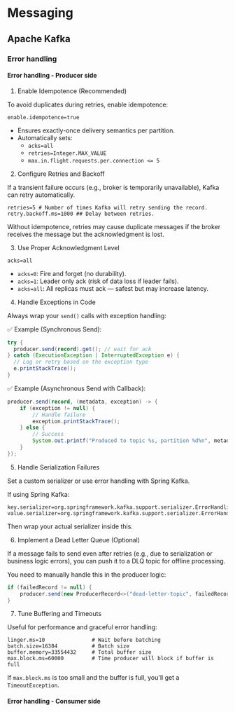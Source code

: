 # Messaging

## Apache Kafka

### Error handling

#### Error handling - Producer side

1. Enable Idempotence (Recommended)

To avoid duplicates during retries, enable idempotence:

```properties
enable.idempotence=true
```

- Ensures exactly-once delivery semantics per partition.
- Automatically sets:
  - `acks=all`
  - `retries=Integer.MAX_VALUE`
  - `max.in.flight.requests.per.connection <= 5`

2. Configure Retries and Backoff

If a transient failure occurs (e.g., broker is temporarily unavailable), Kafka can retry automatically.

```properties
retries=5 # Number of times Kafka will retry sending the record.
retry.backoff.ms=1000 ## Delay between retries.
```

Without idempotence, retries may cause duplicate messages if the broker receives the message but the acknowledgment is lost.

3. Use Proper Acknowledgment Level

```properties
acks=all
```

- `acks=0`: Fire and forget (no durability).
- `acks=1`: Leader only ack (risk of data loss if leader fails).
- `acks=all`: All replicas must ack — safest but may increase latency.

4. Handle Exceptions in Code

Always wrap your `send()` calls with exception handling:

✅ Example (Synchronous Send):

```java
try {
  producer.send(record).get(); // wait for ack
} catch (ExecutionException | InterruptedException e) {
  // Log or retry based on the exception type
  e.printStackTrace();
}
```

✅ Example (Asynchronous Send with Callback):

```java
producer.send(record, (metadata, exception) -> {
    if (exception != null) {
        // Handle failure
        exception.printStackTrace();
    } else {
        // Success
        System.out.printf("Produced to topic %s, partition %d%n", metadata.topic(), metadata.partition());
    }
});
```

5. Handle Serialization Failures

Set a custom serializer or use error handling with Spring Kafka.

If using Spring Kafka:

```properties
key.serializer=org.springframework.kafka.support.serializer.ErrorHandlingSerializer
value.serializer=org.springframework.kafka.support.serializer.ErrorHandlingSerializer
```

Then wrap your actual serializer inside this.

6. Implement a Dead Letter Queue (Optional)

If a message fails to send even after retries (e.g., due to serialization or business logic errors), you can push it to a DLQ topic for offline processing.

You need to manually handle this in the producer logic:

```java
if (failedRecord != null) {
    producer.send(new ProducerRecord<>("dead-letter-topic", failedRecord));
}
```

7. Tune Buffering and Timeouts

Useful for performance and graceful error handling:

```properties
linger.ms=10               # Wait before batching
batch.size=16384           # Batch size
buffer.memory=33554432     # Total buffer size
max.block.ms=60000         # Time producer will block if buffer is full
```

If `max.block.ms` is too small and the buffer is full, you'll get a `TimeoutException`.

#### Error handling - Consumer side
